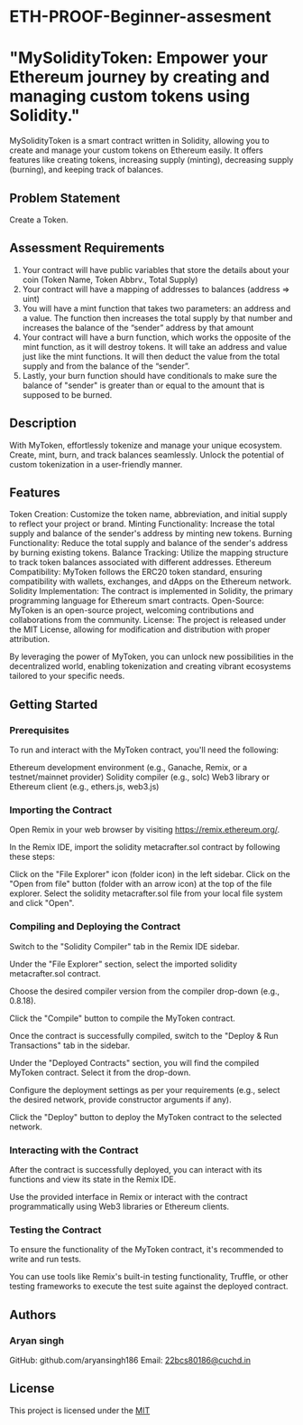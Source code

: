 
# ETH-PROOF-Beginner-assesment



# "MySolidityToken: Empower your Ethereum journey by creating and managing custom tokens using Solidity."

MySolidityToken is a smart contract written in Solidity, allowing you to create and manage your custom tokens on Ethereum easily. It offers features like creating tokens, increasing supply (minting), decreasing supply (burning), and keeping track of balances.
## Problem Statement
Create a Token.
## Assessment Requirements
1. Your contract will have public variables that store the details about your coin (Token Name, Token Abbrv., Total Supply)
2. Your contract will have a mapping of addresses to balances (address => uint)
3. You will have a mint function that takes two parameters: an address and a value. 
   The function then increases the total supply by that number and increases the balance 
   of the “sender” address by that amount
4. Your contract will have a burn function, which works the opposite of the mint function, as it will destroy tokens. 
   It will take an address and value just like the mint functions. It will then deduct the value from the total supply 
   and from the balance of the “sender”.
5. Lastly, your burn function should have conditionals to make sure the balance of "sender" is greater than or equal 
   to the amount that is supposed to be burned.
## Description
With MyToken, effortlessly tokenize and manage your unique ecosystem. Create, mint, burn, and track balances seamlessly. Unlock the potential of custom tokenization in a user-friendly manner.
## Features
Token Creation: Customize the token name, abbreviation, and initial supply to reflect your project or brand.
Minting Functionality: Increase the total supply and balance of the sender's address by minting new tokens.
Burning Functionality: Reduce the total supply and balance of the sender's address by burning existing tokens.
Balance Tracking: Utilize the mapping structure to track token balances associated with different addresses.
Ethereum Compatibility: MyToken follows the ERC20 token standard, ensuring compatibility with wallets, exchanges, and dApps on the Ethereum network.
Solidity Implementation: The contract is implemented in Solidity, the primary programming language for Ethereum smart contracts.
Open-Source: MyToken is an open-source project, welcoming contributions and collaborations from the community.
License: The project is released under the MIT License, allowing for modification and distribution with proper attribution.

By leveraging the power of MyToken, you can unlock new possibilities in the decentralized world, enabling tokenization and creating vibrant ecosystems tailored to your specific needs.
## Getting Started
### Prerequisites
To run and interact with the MyToken contract, you'll need the following:

Ethereum development environment (e.g., Ganache, Remix, or a testnet/mainnet provider)
Solidity compiler (e.g., solc)
Web3 library or Ethereum client (e.g., ethers.js, web3.js)
### Importing the Contract
Open Remix in your web browser by visiting https://remix.ethereum.org/.

In the Remix IDE, import the solidity metacrafter.sol contract by following these steps:

Click on the "File Explorer" icon (folder icon) in the left sidebar.
Click on the "Open from file" button (folder with an arrow icon) at the top of the file explorer.
Select the solidity metacrafter.sol file from your local file system and click "Open".
### Compiling and Deploying the Contract
Switch to the "Solidity Compiler" tab in the Remix IDE sidebar.

Under the "File Explorer" section, select the imported solidity metacrafter.sol contract.

Choose the desired compiler version from the compiler drop-down (e.g., 0.8.18).

Click the "Compile" button to compile the MyToken contract.

Once the contract is successfully compiled, switch to the "Deploy & Run Transactions" tab in the sidebar.

Under the "Deployed Contracts" section, you will find the compiled MyToken contract. Select it from the drop-down.

Configure the deployment settings as per your requirements (e.g., select the desired network, provide constructor arguments if any).

Click the "Deploy" button to deploy the MyToken contract to the selected network.

### Interacting with the Contract
After the contract is successfully deployed, you can interact with its functions and view its state in the Remix IDE.

Use the provided interface in Remix or interact with the contract programmatically using Web3 libraries or Ethereum clients.

### Testing the Contract
To ensure the functionality of the MyToken contract, it's recommended to write and run tests.

You can use tools like Remix's built-in testing functionality, Truffle, or other testing frameworks to execute the test suite against the deployed contract.
## Authors
### Aryan singh
GitHub: github.com/aryansingh186
Email: 22bcs80186@cuchd.in



## License

This project is licensed under the [MIT](https://github.com/aryansingh186/MySolidityToken/blob/2bff942b6ed5c68b1dad5157e13cae507bfe6553/LICENSE)

